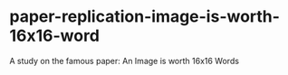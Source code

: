 # paper-replication-image-is-worth-16x16-word
A study on the famous paper: An Image is worth 16x16 Words
